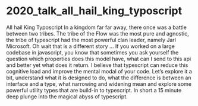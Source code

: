 # 2020_talk_all_hail_king_typoscript
All hail King Typoscript  In a kingdom far far away, there once was a battle between two tribes. The tribe of the Flow was the most pure and agnostic, the tribe of typescript had the most powerful clan leader, namely Jarl Microsoft. Oh wait that is a different story …  If you worked on a large codebase in javascript, you know that sometimes you ask yourself the question which properties does this model have, what can I send to this api and better yet what does it return.  I believe that typescript can reduce this cognitive load and improve the mental modal of your code. Let’s explore it a bit, understand what it is designed to do, what the difference is between an interface and a type, what narrowing and widening mean and explore some powerful utility types that are build-in to typescript.  In short a 15 minute deep plunge into the magical abyss of typescript.
